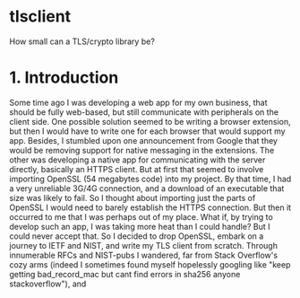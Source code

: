 # tlsclient
How small can a TLS/crypto library be?

# 1. Introduction
Some time ago I was developing a web app for my own business, that should be fully web-based, but still communicate with peripherals on the client side.
One possible solution seemed to be writing a browser extension, but then I would have to write one for each browser that would support my app. Besides, I stumbled upon one announcement from Google that they would be removing support for native messaging in the extensions.
The other was developing a native app for communicating with the server directly, basically an HTTPS client. But at first that seemed to involve importing OpenSSL (54 megabytes code) into my project. By that time, I had a very unreliable 3G/4G connection, and a download of an executable that size was likely to fail.
So I thought about importing just the parts of OpenSSL I would need to barely establish the HTTPS connection.
But then it occurred to me that I was perhaps out of my place. What if, by trying to develop such an app, I was taking more heat than I could handle?
But I could never accept that. So I decided to drop OpenSSL, embark on a journey to IETF and NIST, and write my TLS client from scratch.
Through innumerable RFCs and NIST-pubs I wandered, far from Stack Overflow's cozy arms (indeed I sometimes found myself hopelessly googling like "keep getting bad_record_mac but cant find errors in sha256 anyone stackoverflow"), and
